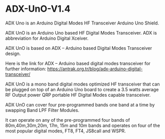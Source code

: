 # ADX-UnO-V1.4
ADX Uno is an  Arduino Digital Modes HF Transceiver Arduino Uno Shield.

ADX UnO is an Arduino Uno based HF Digital Modes Transceiver. ADX is abbreviation for Arduino Digital Xceiver. 

ADX UnO is based on ADX – Arduino based Digital Modes Transceiver design.

Here is the link for ADX – Arduino based digital modes transceiver for further information:
https://antrak.org.tr/blog/adx-arduino-digital-transceiver/

ADX UnO is a mono band digital modes optimized HF transceiver that can be plugged on top of an Arduino Uno board to create a 3.5 watts average RF Output power QRP portable HF Digital Modes capable transceiver.  

ADX UnO can cover four pre-programmed bands one band at a time by swapping Band LPF Filter Modules. 

It can operate on any of the pre-programmed four bands of 80m,40m,30m,20m, 17m, 15m and 10m bands and operates on four of the most popular digital modes, FT8, FT4, JS8call and WSPR. 
